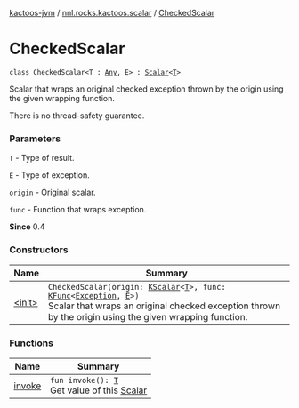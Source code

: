[kactoos-jvm](../../index.md) / [nnl.rocks.kactoos.scalar](../index.md) / [CheckedScalar](./index.md)

# CheckedScalar

`class CheckedScalar<T : `[`Any`](https://kotlinlang.org/api/latest/jvm/stdlib/kotlin/-any/index.html)`, E> : `[`Scalar`](../../nnl.rocks.kactoos/-scalar/index.md)`<`[`T`](index.md#T)`>`

Scalar that wraps an original checked exception thrown by the origin using the given wrapping function.

There is no thread-safety guarantee.

### Parameters

`T` - Type of result.

`E` - Type of exception.

`origin` - Original scalar.

`func` - Function that wraps exception.

**Since**
0.4

### Constructors

| Name | Summary |
|---|---|
| [&lt;init&gt;](-init-.md) | `CheckedScalar(origin: `[`KScalar`](../../nnl.rocks.kactoos/-k-scalar.md)`<`[`T`](index.md#T)`>, func: `[`KFunc`](../../nnl.rocks.kactoos/-k-func.md)`<`[`Exception`](https://kotlinlang.org/api/latest/jvm/stdlib/kotlin/-exception/index.html)`, `[`E`](index.md#E)`>)`<br>Scalar that wraps an original checked exception thrown by the origin using the given wrapping function. |

### Functions

| Name | Summary |
|---|---|
| [invoke](invoke.md) | `fun invoke(): `[`T`](index.md#T)<br>Get value of this [Scalar](../../nnl.rocks.kactoos/-scalar/index.md) |
